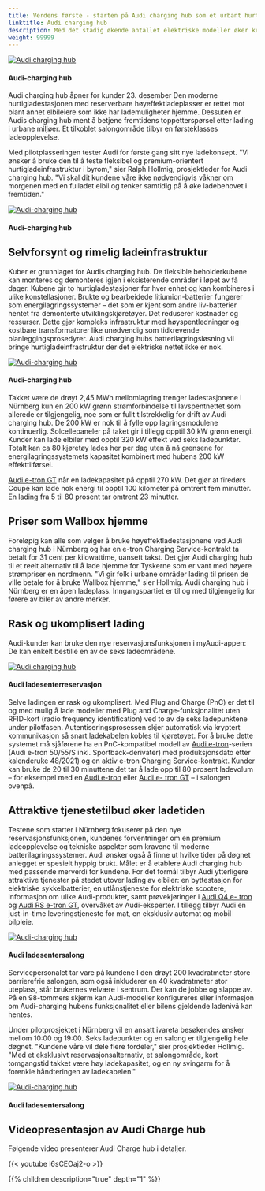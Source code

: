 ```yaml
---
title: Verdens første - starten på Audi charging hub som et urbant hurtigladekonsept
linktitle: Audi charging hub
description: Med det stadig økende antallet elektriske modeller øker kravene til ladeinfrastruktur. I dag på utstillingssenteret i Nürnberg tas den første Audi charging huben i drift som det eneste ladekonseptet i sitt slag i verden.
weight: 99999
---
```

<!-- markdownlint-disable MD033 -->
<figur>
    <a href="https://media.electrichasgoneaudi.net/multimedia/articles/chargehub/chargehub_1.jpg">
        <img src="https://media.electrichasgoneaudi.net/multimedia/articles/chargehub/chargehub_1s.jpg" alt="Audi charging hub" title="Audi charging hub">
    </a>
    <figcaption><h4>Audi-charging hub</h4></figcaption>
</figur>

 Audi charging hub åpner for kunder 23. desember Den moderne hurtigladestasjonen med reserverbare høyeffektladeplasser er rettet mot blant annet elbileiere som ikke har lademuligheter hjemme. Dessuten er Audis charging hub ment å betjene fremtidens toppetterspørsel etter lading i urbane miljøer. Et tilkoblet salongområde tilbyr en førsteklasses ladeopplevelse.

Med pilotplasseringen tester Audi for første gang sitt nye ladekonsept. "Vi ønsker å bruke den til å teste fleksibel og premium-orientert hurtigladeinfrastruktur i byrom," sier Ralph Hollmig, prosjektleder for Audi charging hub. "Vi skal dit kundene våre ikke nødvendigvis våkner om morgenen med en fulladet elbil og tenker samtidig på å øke ladebehovet i fremtiden."

<figur>
    <a href="https://media.electrichasgoneaudi.net/multimedia/articles/chargehub/chargehub_2.jpg">
        <img src="https://media.electrichasgoneaudi.net/multimedia/articles/chargehub/chargehub_2s.jpg" alt="Audi-charging hub" title="Audi-charging hub">
    </a>
    <figcaption><h4>Audi-charging hub</h4></figcaption>
</figur>

## Selvforsynt og rimelig ladeinfrastruktur

Kuber er grunnlaget for Audis charging hub. De fleksible beholderkubene kan monteres og demonteres igjen i eksisterende områder i løpet av få dager. Kubene gir to hurtigladestasjoner for hver enhet og kan kombineres i ulike konstellasjoner. Brukte og bearbeidede litiumion-batterier fungerer som energilagringssystemer – det som er kjent som andre liv-batterier hentet fra demonterte utviklingskjøretøyer. Det reduserer kostnader og ressurser. Dette gjør kompleks infrastruktur med høyspentledninger og kostbare transformatorer like unødvendig som tidkrevende planleggingsprosedyrer. Audi charging hubs batterilagringsløsning vil bringe hurtigladeinfrastruktur der det elektriske nettet ikke er nok.

<figur>
    <a href="https://media.electrichasgoneaudi.net/multimedia/articles/chargehub/chargehub_3.jpg">
        <img src="https://media.electrichasgoneaudi.net/multimedia/articles/chargehub/chargehub_3s.jpg" alt="Audi-charging hub" title="Audi-charging hub">
    </a>
    <figcaption><h4>Audi-charging hub</h4></figcaption>
</figur>

Takket være de drøyt 2,45 MWh mellomlagring trenger ladestasjonene i Nürnberg kun en 200 kW grønn strømforbindelse til lavspentnettet som allerede er tilgjengelig, noe som er fullt tilstrekkelig for drift av Audi charging hub. De 200 kW er nok til å fylle opp lagringsmodulene kontinuerlig. Solcellepaneler på taket gir i tillegg opptil 30 kW grønn energi. Kunder kan lade elbiler med opptil 320 kW effekt ved seks ladepunkter. Totalt kan ca 80 kjøretøy lades her per dag uten å nå grensene for energilagringssystemets kapasitet kombinert med hubens 200 kW effekttilførsel.

[Audi e-tron GT](../../models/e-tron-gt/) når en ladekapasitet på opptil 270 kW. Det gjør at firedørs Coupé kan lade nok energi til opptil 100 kilometer på omtrent fem minutter. En lading fra 5 til 80 prosent tar omtrent 23 minutter.

## Priser som Wallbox hjemme

Foreløpig kan alle som velger å bruke høyeffektladestasjonene ved Audi charging hub i Nürnberg og har en e-tron Charging Service-kontrakt ta betalt for 31 cent per kilowattime, uansett takst. 
Det gjør Audi charging hub til et reelt alternativ til å lade hjemme for Tyskerne som er vant med høyere strømpriser en nordmenn. "Vi gir folk i urbane områder lading til prisen de ville betale for å bruke Wallbox hjemme," sier Hollmig. Audi charging hub i Nürnberg er en åpen ladeplass. Inngangspartiet er til og med tilgjengelig for førere av biler av andre merker.

## Rask og ukomplisert lading

Audi-kunder kan bruke den nye reservasjonsfunksjonen i myAudi-appen: De kan enkelt bestille en av de seks ladeområdene.

<figur>
    <a href="https://media.electrichasgoneaudi.net/multimedia/articles/chargehub/chargehub_6.jpg">
        <img src="https://media.electrichasgoneaudi.net/multimedia/articles/chargehub/chargehub_6s.jpg" alt="Audi charging hub" title="Audi charging hub">
    </a>
    <figcaption><h4>Audi ladesenterreservasjon</h4></figcaption>
</figur>


Selve ladingen er rask og ukomplisert. Med Plug and Charge (PnC) er det til og med mulig å lade modeller med Plug and Charge-funksjonalitet uten RFID-kort (radio frequency identification) ved to av de seks ladepunktene under pilotfasen. Autentiseringsprosessen skjer automatisk via kryptert kommunikasjon så snart ladekabelen kobles til kjøretøyet. For å bruke dette systemet må sjåførene ha en PnC-kompatibel modell av [Audi e-tron](../../models/e-tron/)-serien (Audi e-tron 50/55/S inkl. Sportback-derivater) med produksjonsdato etter kalenderuke 48/2021) og en aktiv e-tron Charging Service-kontrakt. Kunder kan bruke de 20 til 30 minuttene det tar å lade opp til 80 prosent ladevolum – for eksempel med en [Audi e-tron](../../models/e-tron/) eller [Audi e- tron GT](../../models/e-tron-gt/) – i salongen ovenpå.

## Attraktive tjenestetilbud øker ladetiden

Testene som starter i Nürnberg fokuserer på den nye reservasjonsfunksjonen, kundenes forventninger om en premium ladeopplevelse og tekniske aspekter som kravene til moderne batterilagringssystemer. Audi ønsker også å finne ut hvilke tider på døgnet anlegget er spesielt hyppig brukt. Målet er å etablere Audi charging hub med passende merverdi for kundene. For det formål tilbyr Audi ytterligere attraktive tjenester på stedet utover lading av elbiler: en byttestasjon for elektriske sykkelbatterier, en utlånstjeneste for elektriske scootere, informasjon om ulike Audi-produkter, samt prøvekjøringer i [Audi Q4 e- tron](../../models/q4-e-tron/) og [Audi RS e-tron GT](../../models/e-tron-gt), overvåket av Audi-eksperter. I tillegg tilbyr Audi en just-in-time leveringstjeneste for mat, en eksklusiv automat og mobil bilpleie.

<figur>
    <a href="https://media.electrichasgoneaudi.net/multimedia/articles/chargehub/chargehub_4.jpg">
        <img src="https://media.electrichasgoneaudi.net/multimedia/articles/chargehub/chargehub_4s.jpg" alt="Audi-charging hub" title="Audi-charging hub">
    </a>
    <figcaption><h4>Audi ladesentersalong</h4></figcaption>
</figur>


Servicepersonalet tar vare på kundene I den drøyt 200 kvadratmeter store barrierefrie salongen, som også inkluderer en 40 kvadratmeter stor uteplass, står brukernes velvære i sentrum. Der kan de jobbe og slappe av. På en 98-tommers skjerm kan Audi-modeller konfigureres eller informasjon om Audi-charging hubens funksjonalitet eller bilens gjeldende ladenivå kan hentes.

Under pilotprosjektet i Nürnberg vil en ansatt ivareta besøkendes ønsker mellom 10:00 og 19:00. Seks ladepunkter og en salong er tilgjengelig hele døgnet. "Kundene våre vil dele flere fordeler," sier prosjektleder Hollmig. "Med et eksklusivt reservasjonsalternativ, et salongområde, kort tomgangstid takket være høy ladekapasitet, og en ny svingarm for å forenkle håndteringen av ladekabelen."

<figur>
    <a href="https://media.electrichasgoneaudi.net/multimedia/articles/chargehub/chargehub_5.jpg">
        <img src="https://media.electrichasgoneaudi.net/multimedia/articles/chargehub/chargehub_5s.jpg" alt="Audi-charging hub" title="Audi-charging hub">
    </a>
    <figcaption><h4>Audi ladesentersalong</h4></figcaption>
</figur>

## Videopresentasjon av Audi Charge hub

Følgende video presenterer Audi Charge hub i detaljer.

 {{< youtube l6sCEOaj2-o >}}

{{% children description="true" depth="1" %}}
